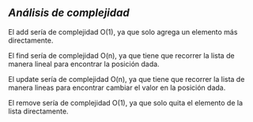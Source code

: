 *Análisis de complejidad*
---------------------

El add sería de complejidad O(1), ya que solo agrega un elemento más directamente.

El find sería de complejidad O(n), ya que tiene que recorrer la lista de manera lineal para encontrar la posición dada.

El update sería de complejidad O(n), ya que tiene que recorrer la lista de manera lineas para encontrar cambiar el valor en la posición dada.

El remove sería de complejidad O(1), ya que solo quita el elemento de la lista directamente.
